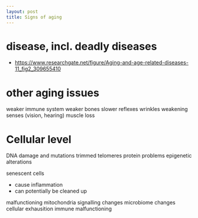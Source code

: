 ```yaml
---
layout: post
title: Signs of aging
---
```


# disease, incl. deadly diseases
- https://www.researchgate.net/figure/Aging-and-age-related-diseases-11_fig2_309655410

# other aging issues
weaker immune system
weaker bones
slower reflexes
wrinkles
weakening senses (vision, hearing)
muscle loss


# Cellular level
DNA damage and mutations
trimmed telomeres
protein problems
epigenetic alterations

senescent cells
- cause inflammation
- can potentially be cleaned up


malfunctioning mitochondria
signalling changes
microbiome changes
cellular exhausition
immune malfunctioning